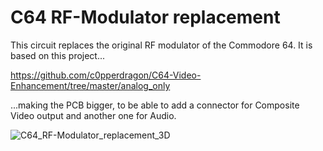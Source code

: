 # C64 RF-Modulator replacement

This circuit replaces the original RF modulator of the Commodore 64. It is based on this project...

https://github.com/c0pperdragon/C64-Video-Enhancement/tree/master/analog_only

...making the PCB bigger, to be able to add a connector for Composite Video output and another one for Audio.

![C64_RF-Modulator_replacement_3D](https://user-images.githubusercontent.com/52215131/206513901-15c62cc9-e21e-4389-99b0-261656ab42f3.jpg)
